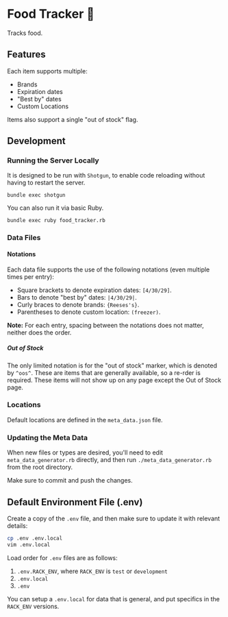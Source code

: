 # Food Tracker :hamburger:

Tracks food.

## Features

Each item supports multiple:

* Brands
* Expiration dates
* "Best by" dates
* Custom Locations

Items also support a single "out of stock" flag.

## Development

### Running the Server Locally

It is designed to be run with `Shotgun`, to enable code reloading
without having to restart the server.

```
bundle exec shotgun
```

You can also run it via basic Ruby.

```
bundle exec ruby food_tracker.rb
```

### Data Files

#### Notations

Each data file supports the use of the following notations (even multiple times per entry):

* Square brackets to denote expiration dates: `[4/30/29]`.
* Bars to denote "best by" dates: `|4/30/29|`.
* Curly braces to denote brands: `{Reeses's}`.
* Parentheses to denote custom location: `(freezer)`.

**Note:** For each entry, spacing between the notations does not matter, neither does the order.

##### Out of Stock

The only limited notation is for the "out of stock" marker, which is denoted by `^oos^`. These are items that are generally available, so a re-rder is required. These items will not show up on any page except the Out of Stock page. 

### Locations

Default locations are defined in the `meta_data.json` file.

### Updating the Meta Data

When new files or types are desired, you'll need to edit `meta_data_generator.rb` directly,
and then run `./meta_data_generator.rb` from the root directory.

Make sure to commit and push the changes.

## Default Environment File (.env)

Create a copy of the `.env` file, and then make sure to update it with relevant details:

```sh
cp .env .env.local
vim .env.local
```

Load order for `.env` files are as follows:

1. `.env.RACK_ENV`, where `RACK_ENV` is `test` or `development`
2. `.env.local`
3. `.env`

You can setup a `.env.local` for data that is general, and put specifics in the
`RACK_ENV` versions.
